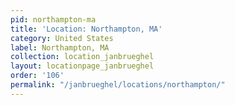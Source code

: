```yaml
---
pid: northampton-ma
title: 'Location: Northampton, MA'
category: United States
label: Northampton, MA
collection: location_janbrueghel
layout: locationpage_janbrueghel
order: '106'
permalink: "/janbrueghel/locations/northampton/"
---
```

